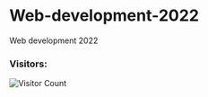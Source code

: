 # Web-development-2022
Web development 2022

<h3><b>Visitors:</b></h3>

![Visitor Count](https://profile-counter.glitch.me/{kbpoovanna-007}/count.svg)
